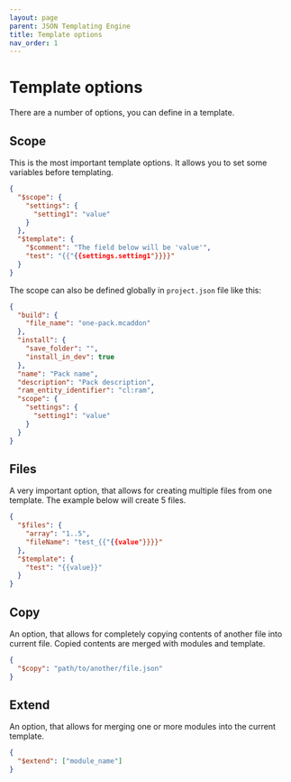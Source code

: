 ```yaml
---
layout: page
parent: JSON Templating Engine
title: Template options
nav_order: 1
---
```


# Template options

There are a number of options, you can define in a template. 

## Scope

This is the most important template options. It allows you to set some variables before templating. 

```json
{
  "$scope": {
    "settings": {
      "setting1": "value"
    }
  },
  "$template": {
    "$comment": "The field below will be 'value'",
    "test": "{{"{{settings.setting1"}}}}"
  }
}
```

The scope can also be defined globally in `project.json` file like this:

```json
{
  "build": {
    "file_name": "one-pack.mcaddon"
  },
  "install": {
    "save_folder": "",
    "install_in_dev": true
  },
  "name": "Pack name",
  "description": "Pack description",
  "ram_entity_identifier": "cl:ram",
  "scope": {
    "settings": {
      "setting1": "value"
    }
  }
}
```

## Files

A very important option, that allows for creating multiple files from one template. The example below will create 5 files.

```json
{
  "$files": {
    "array": "1..5",
    "fileName": "test_{{"{{value"}}}}"
  },
  "$template": {
    "test": "{{value}}"
  }
}
```

## Copy

An option, that allows for completely copying contents of another file into current file. Copied contents are merged with modules and template.

```json
{
  "$copy": "path/to/another/file.json"
}
```

## Extend

An option, that allows for merging one or more modules into the current template.

```json
{
  "$extend": ["module_name"]
}
```